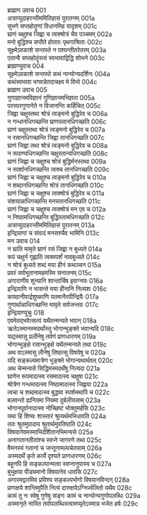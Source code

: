 ब्राह्मण उवाच	001  
अत्राप्युदाहरन्तीममितिहासं पुरातनम्	001a  
सुभगे सप्तहोतॄणां विधानमिह यादृशम्	001c  
घ्राणं चक्षुश्च जिह्वा च त्वक्श्रोत्रं चैव पञ्चमम्	002a  
मनो बुद्धिश्च सप्तैते होतारः पृथगाश्रिताः	002c  
सूक्ष्मेऽवकाशे सन्तस्ते न पश्यन्तीतरेतरम्	003a  
एतान्वै सप्तहोतॄंस्त्वं स्वभावाद्विद्धि शोभने	003c  
ब्राह्मण्युवाच	004  
सूक्ष्मेऽवकाशे सन्तस्ते कथं नान्योन्यदर्शिनः	004a  
कथंस्वभावा भगवन्नेतदाचक्ष्व मे विभो	004c  
ब्राह्मण उवाच	005  
गुणाज्ञानमविज्ञानं गुणिज्ञानमभिज्ञता	005a  
परस्परगुणानेते न विजानन्ति कर्हिचित्	005c  
जिह्वा चक्षुस्तथा श्रोत्रं त्वङ्मनो बुद्धिरेव च	006a  
न गन्धानधिगच्छन्ति घ्राणस्तानधिगच्छति	006c  
घ्राणं चक्षुस्तथा श्रोत्रं त्वङ्मनो बुद्धिरेव च	007a  
न रसानधिगच्छन्ति जिह्वा तानधिगच्छति	007c  
घ्राणं जिह्वा तथा श्रोत्रं त्वङ्मनो बुद्धिरेव च	008a  
न रूपाण्यधिगच्छन्ति चक्षुस्तान्यधिगच्छति	008c  
घ्राणं जिह्वा च चक्षुश्च श्रोत्रं बुद्धिर्मनस्तथा	009a  
न स्पर्शानधिगच्छन्ति त्वक्च तानधिगच्छति	009c  
घ्राणं जिह्वा च चक्षुश्च त्वङ्मनो बुद्धिरेव च	010a  
न शब्दानधिगच्छन्ति श्रोत्रं तानधिगच्छति	010c  
घ्राणं जिह्वा च चक्षुश्च त्वक्श्रोत्रं बुद्धिरेव च	011a  
संशयान्नाधिगच्छन्ति मनस्तानधिगच्छति	011c  
घ्राणं जिह्वा च चक्षुश्च त्वक्श्रोत्रं मन एव च	012a  
न निष्ठामधिगच्छन्ति बुद्धिस्तामधिगच्छति	012c  
अत्राप्युदाहरन्तीममितिहासं पुरातनम्	013a  
इन्द्रियाणां च संवादं मनसश्चैव भामिनि	013c  
मन उवाच	014  
न घ्राति मामृते घ्राणं रसं जिह्वा न बुध्यते	014a  
रूपं चक्षुर्न गृह्णाति त्वक्स्पर्शं नावबुध्यते	014c  
न श्रोत्रं बुध्यते शब्दं मया हीनं कथञ्चन	015a  
प्रवरं सर्वभूतानामहमस्मि सनातनम्	015c  
अगाराणीव शून्यानि शान्तार्चिष इवाग्नयः	016a  
इन्द्रियाणि न भासन्ते मया हीनानि नित्यशः	016c  
काष्ठानीवार्द्रशुष्काणि यतमानैरपीन्द्रियैः	017a  
गुणार्थान्नाधिगच्छन्ति मामृते सर्वजन्तवः	017c  
इन्द्रियाण्यूचुः	018  
एवमेतद्भवेत्सत्यं यथैतन्मन्यते भवान्	018a  
ऋतेऽस्मानस्मदर्थांस्तु भोगान्भुङ्क्ते भवान्यदि	018c  
यद्यस्मासु प्रलीनेषु तर्पणं प्राणधारणम्	019a  
भोगान्भुङ्क्षे रसान्भुङ्क्षे यथैतन्मन्यते तथा	019c  
अथ वाऽस्मासु लीनेषु तिष्ठत्सु विषयेषु च	020a  
यदि सङ्कल्पमात्रेण भुङ्क्ते भोगान्यथार्थवत्	020c  
अथ चेन्मन्यसे सिद्धिमस्मदर्थेषु नित्यदा	021a  
घ्राणेन रूपमादत्स्व रसमादत्स्व चक्षुषा	021c  
श्रोत्रेण गन्धमादत्स्व निष्ठामादत्स्व जिह्वया	022a  
त्वचा च शब्दमादत्स्व बुद्ध्या स्पर्शमथापि च	022c  
बलवन्तो ह्यनियमा नियमा दुर्बलीयसाम्	023a  
भोगानपूर्वानादत्स्व नोच्छिष्टं भोक्तुमर्हसि	023c  
यथा हि शिष्यः शास्तारं श्रुत्यर्थमभिधावति	024a  
ततः श्रुतमुपादाय श्रुतार्थमुपतिष्ठति	024c  
विषयानेवमस्माभिर्दर्शितानभिमन्यसे	025a  
अनागतानतीतांश्च स्वप्ने जागरणे तथा	025c  
वैमनस्यं गतानां च जन्तूनामल्पचेतसाम्	026a  
अस्मदर्थे कृते कार्ये दृश्यते प्राणधारणम्	026c  
बहूनपि हि सङ्कल्पान्मत्वा स्वप्नानुपास्य च	027a  
बुभुक्षया पीड्यमानो विषयानेव धावसि	027c  
अगारमद्वारमिव प्रविश्य सङ्कल्पभोगो विषयानविन्दन्	028a  
प्राणक्षये शान्तिमुपैति नित्यं दारुक्षयेऽग्निर्ज्वलितो यथैव	028c  
कामं तु नः स्वेषु गुणेषु सङ्गः कामं च नान्योन्यगुणोपलब्धिः	029a  
अस्मानृते नास्ति तवोपलब्धिस्त्वामप्यृतेऽस्मान्न भजेत हर्षः	029c  
